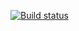 [![Build status](https://ci.appveyor.com/api/projects/status/4vb3irvi3m68esx7?svg=true)](https://ci.appveyor.com/project/vika-tuktasheva/bdd-m21eg)
